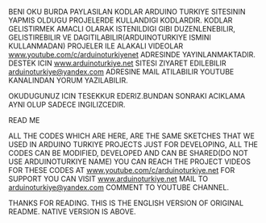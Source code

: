 BENI OKU
BURDA PAYLASILAN KODLAR ARDUINO TURKIYE SITESININ YAPMIS OLDUGU PROJELERDE KULLANDIGI KODLARDIR.
KODLAR GELISTIRMEK AMACLI OLARAK ISTENILDIGI GIBI DUZENLENEBILIR, GELISTIREBILIR VE DAGITILABILIR(ARDUINOTURKIYE ISMINI KULLANMADAN)
PROJELER ILE ALAKALI VIDEOLAR www.youtube.com/c/arduinoturkiyenet ADRESINDE YAYINLANMAKTADIR.
DESTEK ICIN www.arduinoturkiye.net SITESI ZIYARET EDILEBILIR
arduinoturkiye@yandex.com ADRESINE MAIL ATILABILIR
YOUTUBE KANALINDAN YORUM YAZILABILIR.

OKUDUGUNUZ ICIN TESEKKUR EDERIZ.BUNDAN SONRAKI ACIKLAMA AYNI OLUP SADECE INGILIZCEDIR.

READ ME

ALL THE CODES WHICH ARE HERE, ARE THE SAME SKETCHES THAT WE USED IN ARDUINO TURKIYE PROJECTS
JUST FOR DEVELOPING, ALL THE CODES CAN BE MODIFIED, DEVELOPED AND CAN BE SHARED(DO NOT USE ARDUINOTURKIYE NAME)
YOU CAN REACH THE PROJECT VIDEOS FOR THESE CODES AT www.youtube.com/c/arduinoturkiye.net
FOR SUPPORT YOU CAN VISIT www.arduinoturkiye.net
MAIL TO arduinoturkiye@yandex.com
COMMENT TO YOUTUBE CHANNEL.

THANKS FOR READING. THIS IS THE ENGLISH VERSION OF ORIGINAL README. NATIVE VERSION IS ABOVE.
